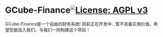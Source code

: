# GCube-Finance<a href="https://www.gnu.org/licenses/gpl-3.0.html"><img src="https://shields.io/github/license/1Panel-dev/1Panel?color=%231890FF" alt="License: AGPL v3"></a>
GCube-Finance是一个自由的财务系统!
目前正在开发中...暂不具备实用价值，希望您能加入我们，与我们一同构建这个项目！
